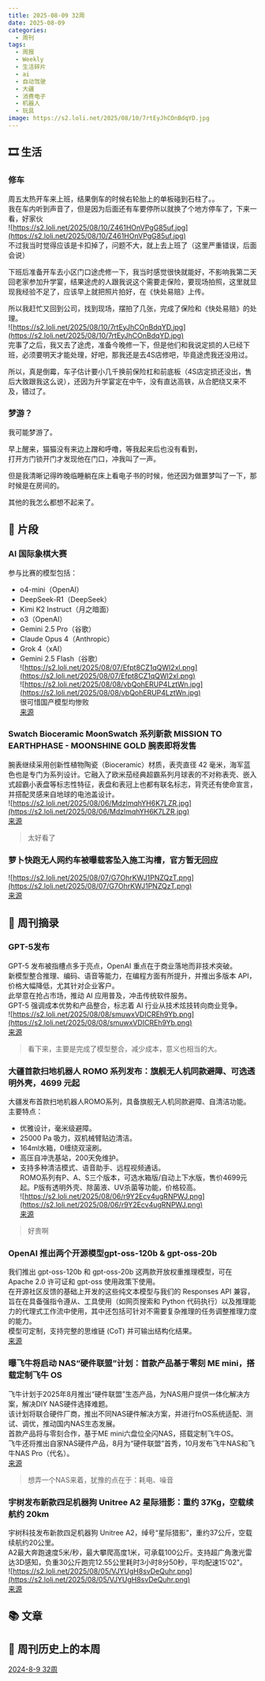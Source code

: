 ```yaml
---
title: 2025-08-09 32周
date: 2025-08-09
categories:
  - 周刊
tags:
  - 周报
  - Weekly
  - 生活碎片
  - ai
  - 自动驾驶
  - 大疆
  - 消费电子
  - 机器人
  - 玩具
image: https://s2.loli.net/2025/08/10/7rtEyJhCOnBdqYD.jpg
---
```

## 🎞️ 生活
### 修车
周五太热开车来上班，结果倒车的时候右轮胎上的单板碰到石柱了。。  
我在车内听到声音了，但是因为后面还有车要停所以就换了个地方停车了，下来一看，好家伙  
![https://s2.loli.net/2025/08/10/Z461HOnVPgG85uf.jpg](https://s2.loli.net/2025/08/10/Z461HOnVPgG85uf.jpg)  
不过我当时觉得应该是卡扣掉了，问题不大，就上去上班了（这里严重错误，后面会说）

下班后准备开车去小区门口途虎修一下，我当时感觉很快就能好，不影响我第二天回老家参加升学宴，结果途虎的人跟我说这个需要走保险，要现场拍照，这里就显现我经验不足了，应该早上就把照片拍好，在《快处易赔》上传。

所以我赶忙又回到公司，找到现场，摆拍了几张，完成了保险和《快处易赔》的处理。  
![https://s2.loli.net/2025/08/10/7rtEyJhCOnBdqYD.jpg](https://s2.loli.net/2025/08/10/7rtEyJhCOnBdqYD.jpg)  
完事了之后，我又去了途虎，准备今晚修一下，但是他们和我说定损的人已经下班，必须要明天才能处理，好吧，那我还是去4S店修吧，毕竟途虎我还没用过。

所以，真是倒霉，车子估计要小几千换前保险杠和前底板（4S店定损还没出，售后大致跟我这么说），还因为升学宴定在中午，没有直达高铁，从合肥绕又来不及，错过了。

### 梦游？
我可能梦游了。

早上醒来，猫猫没有来边上蹭和呼噜，等我起来后也没有看到，  
打开方门锁开门才发现他在门口，冲我叫了一声。

但是我清晰记得昨晚临睡躺在床上看电子书的时候，他还因为做噩梦叫了一下，那时候是在房间的。

其他的我怎么都想不起来了。

## 💭 片段
### AI 国际象棋大赛
参与比赛的模型包括：
- o4-mini（OpenAI）
- DeepSeek-R1（DeepSeek）
- Kimi K2 Instruct（月之暗面）
- o3（OpenAI）
- Gemini 2.5 Pro（谷歌）
- Claude Opus 4（Anthropic）
- Grok 4（xAI）
- Gemini 2.5 Flash（谷歌）  
![https://s2.loli.net/2025/08/07/Efpt8CZ1qQWI2xl.png](https://s2.loli.net/2025/08/07/Efpt8CZ1qQWI2xl.png)  
![https://s2.loli.net/2025/08/08/vbQohERUP4LztWn.jpg](https://s2.loli.net/2025/08/08/vbQohERUP4LztWn.jpg)  
很可惜国产模型均惨败  
[来源](https://www.kaggle.com/benchmarks/kaggle/chess-text/tournament)


### Swatch Bioceramic MoonSwatch 系列新款 MISSION TO EARTHPHASE - MOONSHINE GOLD 腕表即将发售
腕表继续采用创新性植物陶瓷（Bioceramic）材质，表壳直径 42 毫米，海军蓝色也是专门为系列设计。它融入了欧米茄经典超霸系列月球表的不对称表壳、嵌入式超霸小表盘等标志性特征，表盘和表冠上也都有联名标志，背壳还有使命宣言，并搭配灵感来自地球的电池盖设计。  
![https://s2.loli.net/2025/08/06/MdzlmqhYH6K7LZR.jpg](https://s2.loli.net/2025/08/06/MdzlmqhYH6K7LZR.jpg)  
[来源](https://www.toodaylab.com/83632#:~:text=Swatch%20Bioceramic%20MoonSwatch%20%E7%B3%BB%E5%88%97%E6%96%B0%E6%AC%BE%20MISSION%20TO%20EARTHPHASE%20%2D%20MOONSHINE%20GOLD%20%E8%85%95%E8%A1%A8%E5%8D%B3%E5%B0%86%E5%8F%91%E5%94%AE)
> 太好看了

### 萝卜快跑无人网约车被曝载客坠入施工沟槽，官方暂无回应
![https://s2.loli.net/2025/08/07/G7OhrKWJ1PNZQzT.png](https://s2.loli.net/2025/08/07/G7OhrKWJ1PNZQzT.png)  
[来源](https://www.ithome.com/0/873/759.htm)

## 📰 周刊摘录
### GPT-5发布
GPT-5 发布被指槽点多于亮点，OpenAI 重点在于商业落地而非技术突破。  
新模型整合推理、编码、语音等能力，在编程方面有所提升，并推出多版本 API，价格大幅降低，尤其针对企业客户。  
此举意在抢占市场，推动 AI 应用普及，冲击传统软件服务。  
GPT-5 强调成本优势和产品整合，标志着 AI 行业从技术炫技转向商业竞争。  
![https://s2.loli.net/2025/08/08/smuwxVDICREh9Yb.png](https://s2.loli.net/2025/08/08/smuwxVDICREh9Yb.png)  
[来源](https://mp.weixin.qq.com/s?__biz=MzkyNjU2ODM2NQ==&mid=2247616346&idx=1&sn=79e2e3038101f2236d0d863528a1add7&chksm=c3d3edf6d7e162a5fd83b37750f19fddb41647561d84fc233925f14d96b623823fcecc1ec914&poc_token=HLBdlWijxECLSiG-gXSaTz21venQ7RIZdPEThWqK)
> 看下来，主要是完成了模型整合，减少成本，意义也相当的大。

### 大疆首款扫地机器人 ROMO 系列发布：旗舰无人机同款避障、可选透明外壳，4699 元起
大疆发布首款扫地机器人ROMO系列，具备旗舰无人机同款避障、自清洁功能。  
主要特点：
- 优雅设计，毫米级避障。
- 25000 Pa 吸力，双机械臂贴边清洁。
- 164ml水箱，0缠绕双滚刷。
- 高压自冲洗基站，200天免维护。
- 支持多种清洁模式、语音助手、远程视频通话。  
ROMO系列有P、A、S三个版本，可选水箱版/自动上下水版，售价4699元起。P版有透明外壳、除菌液、UV杀菌等功能，价格较高。  
![https://s2.loli.net/2025/08/06/r9Y2Ecv4ugRNPWJ.png](https://s2.loli.net/2025/08/06/r9Y2Ecv4ugRNPWJ.png)  
[来源](https://www.ithome.com/0/873/541.htm)
> 好贵啊

### OpenAI 推出两个开源模型gpt-oss-120b & gpt-oss-20b
我们推出 gpt-oss-120b 和 gpt-oss-20b 这两款开放权重推理模型，可在 Apache 2.0 许可证和 gpt-oss 使用政策下使用。  
在开源社区反馈的基础上开发的这些纯文本模型与我们的 Responses API 兼容，旨在在具备强指令遵从、工具使用（如网页搜索和 Python 代码执行）以及推理能力的代理式工作流中使用，其中还包括可针对不需要复杂推理的任务调整推理力度的能力。  
模型可定制，支持完整的思维链 (CoT) 并可输出结构化结果。  
[来源](https://openai.com/zh-Hans-CN/index/gpt-oss-model-card/)

### 曝飞牛将启动 NAS“硬件联盟”计划：首款产品基于零刻 ME mini，搭载定制飞牛 OS
飞牛计划于2025年8月推出“硬件联盟”生态产品，为NAS用户提供一体化解决方案，解决DIY NAS硬件选择难题。  
该计划将联合硬件厂商，推出不同NAS硬件解决方案，并进行fnOS系统适配、测试、调优，推动国内NAS生态发展。  
首款产品将与零刻合作，基于ME mini六盘位全闪NAS，搭载定制飞牛OS。  
飞牛还将推出自家NAS硬件产品，8月为“硬件联盟”首秀，10月发布飞牛NAS和飞牛NAS Pro（代名）。  
[来源](https://www.ithome.com/0/872/881.htm)
> 想弄一个NAS来着，犹豫的点在于：耗电、噪音

### 宇树发布新款四足机器狗 Unitree A2 星际猎影：重约 37Kg，空载续航约 20km
宇树科技发布新款四足机器狗 Unitree A2，绰号“星际猎影”，重约37公斤，空载续航约20公里。  
A2最大奔跑速度5米/秒，最大攀爬高度1米，可承载100公斤。支持超广角激光雷达3D感知，负重30公斤跑完12.55公里耗时3小时8分50秒，平均配速15'02"。  
![https://s2.loli.net/2025/08/05/VJYUgH8svDeQuhr.png](https://s2.loli.net/2025/08/05/VJYUgH8svDeQuhr.png)  
[来源](https://www.ithome.com/0/873/237.htm)

## 📚 文章


## 📜 周刊历史上的本周
[2024-8-9 32周](https://2han99siegward.github.io/posts/2024W32/)
